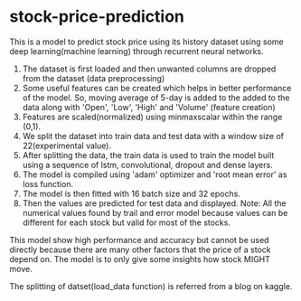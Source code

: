 # stock-price-prediction
This is a model to predict stock price using its history dataset using some deep learning(machine learning) through recurrent neural networks.

1. The dataset is first loaded and then unwanted columns are dropped from the dataset (data preprocessing)
2. Some useful features can be created which helps in better performance of the model.
   So, moving average of 5-day is added to the added to the data along with 'Open', 'Low', 'High' and 'Volume' (feature creation)
3. Features are scaled(normalized) using minmaxscalar within the range (0,1).
4. We split the dataset into train data and test data with a window size of 22(experimental value).
5. After splitting the data, the train data is used to train the model built using a sequence of lstm, convolutional, dropout and dense layers.
6. The model is compiled using 'adam' optimizer and 'root mean error' as loss function.
7. The model is then fitted with 16 batch size and 32 epochs.
8. Then the values are predicted for test data and displayed.
   Note: All the numerical values found by trail and error model because values can be different for each stock but valid for most of the stocks.

This model show high performance and accuracy but cannot be used directly because there are many other factors that the price of a stock depend on. The model is to only give some insights how stock MIGHT move.


The splitting of datset(load_data function) is referred from a blog on kaggle.

